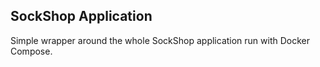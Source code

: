 ## SockShop Application

Simple wrapper around the whole SockShop application run with Docker Compose.
